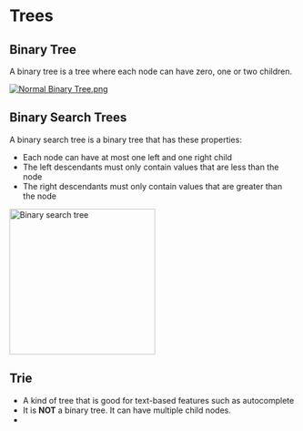 # Trees

## Binary Tree
A binary tree is a tree where each node can have zero, one or two children.
<p><a href="https://commons.wikimedia.org/wiki/File:Normal_Binary_Tree.png#/media/File:Normal_Binary_Tree.png"><img src="https://upload.wikimedia.org/wikipedia/commons/6/6a/Normal_Binary_Tree.png" alt="Normal Binary Tree.png"></a>

## Binary Search Trees
A binary search tree is a binary tree that has these properties:
- Each node can have at most one left and one right child
- The left descendants must only contain values that are less than the node
- The right descendants must only contain values that are greater than the node
  
<a title="No machine-readable author provided. Dcoetzee assumed (based on copyright claims)., Public domain, via Wikimedia Commons" href="https://commons.wikimedia.org/wiki/File:Binary_search_tree.svg"><img width="256" alt="Binary search tree" src="https://upload.wikimedia.org/wikipedia/commons/thumb/d/da/Binary_search_tree.svg/256px-Binary_search_tree.svg.png"></a>

## Trie
- A kind of tree that is good for text-based features such as autocomplete
- It is **NOT** a binary tree. It can have multiple child nodes.
- 